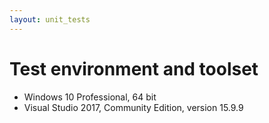 ```yaml
---
layout: unit_tests
---
```


# Test environment and toolset 

* Windows 10 Professional, 64 bit
* Visual Studio 2017, Community Edition, version 15.9.9
